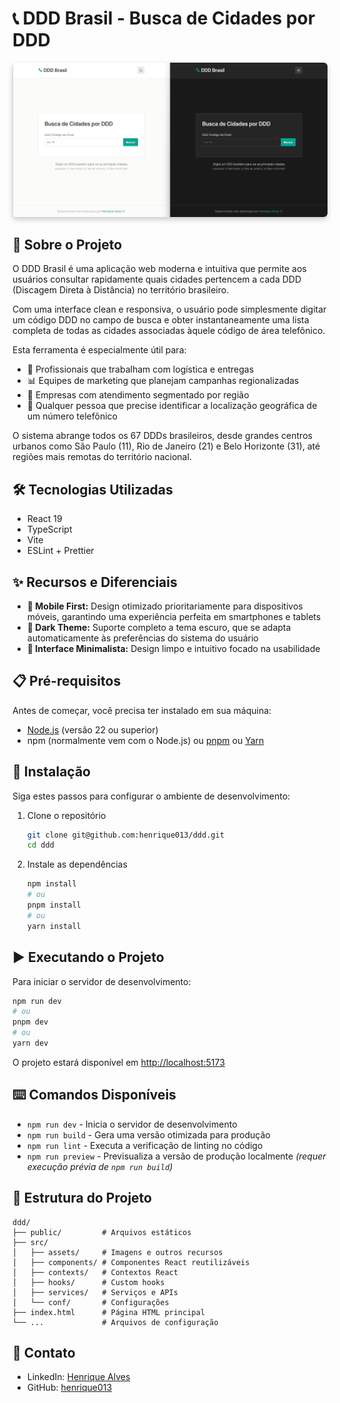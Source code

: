 # 📞 DDD Brasil - Busca de Cidades por DDD

<p align="center">
  <img src="public/images/screenshot.png" alt="DDD Brasil - Interface da aplicação" width="850" style="border-radius: 6px; box-shadow: 0 4px 8px rgba(0,0,0,0.2);">
</p>

## 🔎 Sobre o Projeto

O DDD Brasil é uma aplicação web moderna e intuitiva que permite aos usuários consultar rapidamente quais cidades pertencem a cada DDD (Discagem Direta à Distância) no território brasileiro.

Com uma interface clean e responsiva, o usuário pode simplesmente digitar um código DDD no campo de busca e obter instantaneamente uma lista completa de todas as cidades associadas àquele código de área telefônico.

Esta ferramenta é especialmente útil para:

- 🚚 Profissionais que trabalham com logística e entregas
- 📊 Equipes de marketing que planejam campanhas regionalizadas
- 🏢 Empresas com atendimento segmentado por região
- 👥 Qualquer pessoa que precise identificar a localização geográfica de um número telefônico

O sistema abrange todos os 67 DDDs brasileiros, desde grandes centros urbanos como São Paulo (11), Rio de Janeiro (21) e Belo Horizonte (31), até regiões mais remotas do território nacional.

<!--
Descrição detalhada do projeto será adicionada aqui.
Esta seção deve incluir o propósito do projeto, principais funcionalidades e tecnologias utilizadas.
-->

## 🛠️ Tecnologias Utilizadas

- React 19
- TypeScript
- Vite
- ESLint + Prettier

## ✨ Recursos e Diferenciais

- **📱 Mobile First:** Design otimizado prioritariamente para dispositivos móveis, garantindo uma experiência perfeita em smartphones e tablets
- **🌙 Dark Theme:** Suporte completo a tema escuro, que se adapta automaticamente às preferências do sistema do usuário
- **🧹 Interface Minimalista:** Design limpo e intuitivo focado na usabilidade

## 📋 Pré-requisitos

Antes de começar, você precisa ter instalado em sua máquina:

- [Node.js](https://nodejs.org/) (versão 22 ou superior)
- npm (normalmente vem com o Node.js) ou [pnpm](https://pnpm.io/) ou [Yarn](https://yarnpkg.com/)

## 🚀 Instalação

Siga estes passos para configurar o ambiente de desenvolvimento:

1. Clone o repositório

   ```bash
   git clone git@github.com:henrique013/ddd.git
   cd ddd
   ```

2. Instale as dependências
   ```bash
   npm install
   # ou
   pnpm install
   # ou
   yarn install
   ```

## ▶️ Executando o Projeto

Para iniciar o servidor de desenvolvimento:

```bash
npm run dev
# ou
pnpm dev
# ou
yarn dev
```

O projeto estará disponível em [http://localhost:5173](http://localhost:5173)

## ⌨️ Comandos Disponíveis

- `npm run dev` - Inicia o servidor de desenvolvimento
- `npm run build` - Gera uma versão otimizada para produção
- `npm run lint` - Executa a verificação de linting no código
- `npm run preview` - Previsualiza a versão de produção localmente _(requer execução prévia de `npm run build`)_

## 📁 Estrutura do Projeto

```
ddd/
├── public/         # Arquivos estáticos
├── src/
│   ├── assets/     # Imagens e outros recursos
│   ├── components/ # Componentes React reutilizáveis
│   ├── contexts/   # Contextos React
│   ├── hooks/      # Custom hooks
│   ├── services/   # Serviços e APIs
│   └── conf/       # Configurações
├── index.html      # Página HTML principal
└── ...             # Arquivos de configuração
```

## 📧 Contato

- LinkedIn: [Henrique Alves](https://www.linkedin.com/in/henrique-alves-a44b99135)
- GitHub: [henrique013](https://github.com/henrique013)
